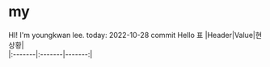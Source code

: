 # my
HI!
I'm youngkwan lee.
today: 2022-10-28
commit
Hello
표
|Header|Value|현 상황|  
|:-------|:-------|-------:|
